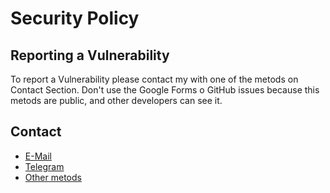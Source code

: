# Security Policy


## Reporting a Vulnerability

To report a Vulnerability please contact my with one of the metods on Contact Section. Don't use the Google Forms o GitHub issues because this metods are public, and other developers can see it.

## Contact

- [E-Mail](mailto:isaaker.hernan@protonmail.com)
- [Telegram](https://t.me/Isaaker)
- [Other metods](https://piscinadeentropia.es/contacto)
